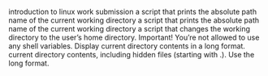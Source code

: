 introduction to linux work submission
a script that prints the absolute path name of the current working directory
a script that prints the absolute path name of the current working directory
a script that changes the working directory to the user’s home directory. Important! You’re not allowed to use any shell variables.
Display current directory contents in a long format.
current directory contents, including hidden files (starting with .). Use the long format.

